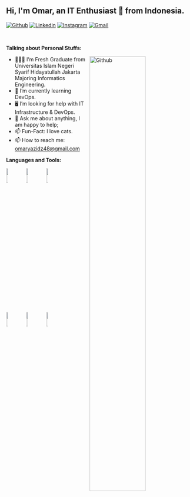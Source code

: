 <!-- Your title -->
## Hi, I'm Omar, an IT Enthusiast 🚀 from Indonesia.

<!-- Your badges
You can use the website to generate badges: https://shields.io/
-->

[![Github](https://img.shields.io/badge/-Github-000?style=flat&logo=Github&logoColor=white)](https://github.com/marko-id)
[![Linkedin](https://img.shields.io/badge/-LinkedIn-blue?style=flat&logo=Linkedin&logoColor=white)](https://www.linkedin.com/in/omaryzdz/)
[![Instagram](https://img.shields.io/badge/-Instagram-c13584?style=flat&labelColor=c13584&logo=instagram&logoColor=white)](https://www.instagram.com/omaryazidz/)
[![Gmail](https://img.shields.io/badge/-Gmail-c14438?style=flat&logo=Gmail&logoColor=white)](mailto:omaryazidz48@gmail.com)


&nbsp;

<!-- Talking about you -->
**Talking about Personal Stuffs:**

<!-- Any image aligned to the right. Beware the width -->
<img width="55%" align="right" alt="Github" src="https://raw.githubusercontent.com/onimur/.github/master/.resources/git-header.svg" />

- 👨🏽‍💻 I’m Fresh Graduate from Universitas Islam Negeri Syarif Hidayatullah Jakarta Majoring Informatics Engineering.
- 🌱 I’m currently learning DevOps.
- 🖥️ I’m looking for help with IT Infrastructure & DevOps.
- 💬 Ask me about anything, I am happy to help;
- 📫 Fun-Fact: I love cats.
- 📫 How to reach me: omaryazidz48@gmail.com

**Languages and Tools:** 

  <!-- Your languages and tools. Be careful with the alignment. 
  You can use this sites to get logos: https://www.vectorlogo.zone or https://simpleicons.org/
  -->
  <code><img width="10%" src="https://www.vectorlogo.zone/logos/laravel/laravel-ar21.svg"></code>
  <code><img width="10%" src="https://www.vectorlogo.zone/logos/nodejs/nodejs-horizontal.svg"></code>
  <code><img width="10%" src="https://www.vectorlogo.zone/logos/php/php-ar21.svg"></code>
  <br />
  <code><img width="10%" src="https://www.vectorlogo.zone/logos/javascript/javascript-ar21.svg"></code>
  <code><img width="10%" src="https://www.vectorlogo.zone/logos/git-scm/git-scm-ar21.svg"></code>
  <code><img width="10%" src="https://www.vectorlogo.zone/logos/json/json-ar21.svg"></code>
  <br />
</p>

<!-- This readme was created by Omar Yazidz - https://github.com/onimur -->
